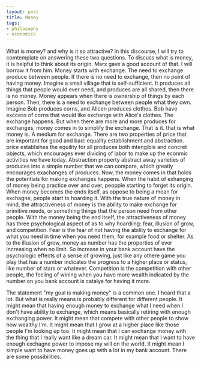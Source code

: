 ```yaml
---
layout: post
title: Money
tags:
- philosophy
- economics
---
```



What is money? and why is it so attractive? In this discourse, I will try to comtemplate on answering these two questions. To discuss what is money, it is helpful to think about its origin. Marx gave a good account of that. I will borrow it from him. Money starts with exchange. The need to exchange produce between people. If there is no need to exchange, then no point of having money. Imagine a small village that is self-sufficient. It produces all things that people would ever need, and produces are all shared, then there is no money. Money appears when there is ownership of things by each person. Then, there is a need to exchange between people what they own. Imagine Bob produces corns, and Alicen produces clothes. Bob have exccess of corns that would like exchange with Alice's clothes. The exchange happens. But when there are more and more produces for exchanges, money comes in to simplify the exchange. That is it. that is what money is. A medium for exchange. There are two properties of price that are important for good and bad: equality establishment and abstraction. price establsihes the equility for all produces both intengible and concret objects, which encourages ever dividing of labor to make up the econmic activities we have today. Abstraction property abstract away varieties of produces into a simple number that we can compare, which greatly encourages exachanges of produces. Now, the money comes in that holds the potentials for making exchanges happens. When the habit of exhanging of money being practice over and over, peopple starting to forget its origin. When money becomes the ends itself, as oppose to being a mean for exchagne, people start to hoarding it. With the true nature of money in mind, the attractiveness of money is the ability to make exchange for primitive needs, or something things that the person need from other people. With the money being the end itself, the attractiveness of money has three psychological aspect of as to why hoardiing: fear, illusion of grow, and competition. Fear is the fear of not having the ability to exchange for what you need in time when you need them, for example food or shelter. As to the illusion of grow, money as number has the properties of ever increasing when no limit. So increase in your bank account have the psychologic effects of a sense of growing, just like any othere game you play that has a number indicates the progress to a higher place or status, like number of stars or whatever. Competition is the competition with other people, the feeling of wining when you have more wealth indicated by the number on you bank account is catalye for having it more.

The statement "my goal is making money" is a common one. I heard that a lot. But what is really means is probably different for different people. It might mean that having enough money to exchange what I need when I don't have ability to exchange, which means basically retiring with enough exchanging power. It might mean that compete with other people to show how wealthy I'm. It might mean that I grow at a higher place like those people I'm looking up too. It might mean that I can exchange money with the thing that I really want like a dream car. It might mean that I want to have enough exchagne power to impose my will on the world. It might mean I simple want to have money goes up with a lot in my bank account. There are some possibilities.